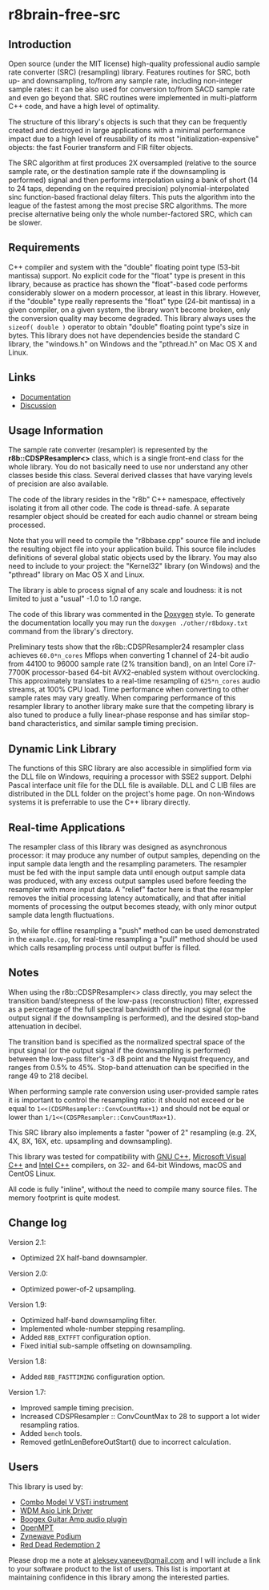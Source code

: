 # r8brain-free-src #
## Introduction ##
Open source (under the MIT license) high-quality professional audio sample
rate converter (SRC) (resampling) library.  Features routines for SRC, both
up- and downsampling, to/from any sample rate, including non-integer sample
rates: it can be also used for conversion to/from SACD sample rate and even
go beyond that.  SRC routines were implemented in multi-platform C++ code, and
have a high level of optimality.

The structure of this library's objects is such that they can be frequently
created and destroyed in large applications with a minimal performance impact
due to a high level of reusability of its most "initialization-expensive"
objects: the fast Fourier transform and FIR filter objects.

The SRC algorithm at first produces 2X oversampled (relative to the source
sample rate, or the destination sample rate if the downsampling is performed)
signal and then performs interpolation using a bank of short (14 to 24 taps,
depending on the required precision) polynomial-interpolated sinc
function-based fractional delay filters.  This puts the algorithm into the
league of the fastest among the most precise SRC algorithms. The more precise
alternative being only the whole number-factored SRC, which can be slower.

## Requirements ##
C++ compiler and system with the "double" floating point type (53-bit
mantissa) support.  No explicit code for the "float" type is present in this
library, because as practice has shown the "float"-based code performs
considerably slower on a modern processor, at least in this library.  However,
if the "double" type really represents the "float" type (24-bit mantissa) in a
given compiler, on a given system, the library won't become broken, only the
conversion quality may become degraded.  This library always uses the
`sizeof( double )` operator to obtain "double" floating point type's size in
bytes.  This library does not have dependencies beside the standard C library,
the "windows.h" on Windows and the "pthread.h" on Mac OS X and Linux.

## Links ##
* [Documentation](https://www.voxengo.com/public/r8brain-free-src/Documentation/)
* [Discussion](http://www.kvraudio.com/forum/viewtopic.php?t=389711)

## Usage Information ##
The sample rate converter (resampler) is represented by the
**r8b::CDSPResampler<>** class, which is a single front-end class for the
whole library.  You do not basically need to use nor understand any other
classes beside this class.  Several derived classes that have varying levels
of precision are also available.

The code of the library resides in the "r8b" C++ namespace, effectively
isolating it from all other code.  The code is thread-safe.  A separate
resampler object should be created for each audio channel or stream being
processed.

Note that you will need to compile the "r8bbase.cpp" source file and include
the resulting object file into your application build.  This source file
includes definitions of several global static objects used by the library.
You may also need to include to your project: the "Kernel32" library (on
Windows) and the "pthread" library on Mac OS X and Linux.

The library is able to process signal of any scale and loudness: it is not
limited to just a "usual" -1.0 to 1.0 range.

The code of this library was commented in the [Doxygen](http://www.doxygen.org/)
style.  To generate the documentation locally you may run the
`doxygen ./other/r8bdoxy.txt` command from the library's directory.

Preliminary tests show that the r8b::CDSPResampler24 resampler class achieves
`60.0*n_cores` Mflops when converting 1 channel of 24-bit audio from 44100 to
96000 sample rate (2% transition band), on an Intel Core i7-7700K
processor-based 64-bit AVX2-enabled system without overclocking.  This
approximately translates to a real-time resampling of `625*n_cores` audio
streams, at 100% CPU load.  Time performance when converting to other sample
rates may vary greatly. When comparing performance of this resampler library
to another library make sure that the competing library is also tuned to
produce a fully linear-phase response and has similar stop-band
characteristics, and similar sample timing precision.

## Dynamic Link Library ##
The functions of this SRC library are also accessible in simplified form via
the DLL file on Windows, requiring a processor with SSE2 support.  Delphi
Pascal interface unit file for the DLL file is available.  DLL and C LIB files
are distributed in the DLL folder on the project's home page. On non-Windows
systems it is preferrable to use the C++ library directly.

## Real-time Applications ##
The resampler class of this library was designed as asynchronous processor: it
may produce any number of output samples, depending on the input sample data
length and the resampling parameters.  The resampler must be fed with the
input sample data until enough output sample data was produced, with any
excess output samples used before feeding the resampler with more input data.
A "relief" factor here is that the resampler removes the initial processing
latency automatically, and that after initial moments of processing the output
becomes steady, with only minor output sample data length fluctuations.

So, while for offline resampling a "push" method can be used demonstrated in
the `example.cpp`, for real-time resampling a "pull" method should be used
which calls resampling process until output buffer is filled.

## Notes ##
When using the r8b::CDSPResampler<> class directly, you may select the
transition band/steepness of the low-pass (reconstruction) filter, expressed
as a percentage of the full spectral bandwidth of the input signal (or the
output signal if the downsampling is performed), and the desired stop-band
attenuation in decibel.

The transition band is specified as the normalized spectral space of the input
signal (or the output signal if the downsampling is performed) between the
low-pass filter's -3 dB point and the Nyquist frequency, and ranges from
0.5% to 45%.  Stop-band attenuation can be specified in the range 49 to 218
decibel.

When performing sample rate conversion using user-provided sample rates it is
important to control the resampling ratio: it should not exceed or be equal to
`1<<(CDSPResampler::ConvCountMax+1)` and should not be equal or lower than
`1/1<<(CDSPResampler::ConvCountMax+1)`.

This SRC library also implements a faster "power of 2" resampling (e.g. 2X,
4X, 8X, 16X, etc. upsampling and downsampling).

This library was tested for compatibility with [GNU C++](https://gcc.gnu.org/),
[Microsoft Visual C++](https://visualstudio.microsoft.com/) and
[Intel C++](https://software.intel.com/en-us/c-compilers) compilers, on 32-
and 64-bit Windows, macOS and CentOS Linux.

All code is fully "inline", without the need to compile many source files.
The memory footprint is quite modest.

## Change log ##
Version 2.1:

* Optimized 2X half-band downsampler.

Version 2.0:

* Optimized power-of-2 upsampling.

Version 1.9:

* Optimized half-band downsampling filter.
* Implemented whole-number stepping resampling.
* Added `R8B_EXTFFT` configuration option.
* Fixed initial sub-sample offseting on downsampling.

Version 1.8:

* Added `R8B_FASTTIMING` configuration option.

Version 1.7:

* Improved sample timing precision.
* Increased CDSPResampler :: ConvCountMax to 28 to support a lot wider
resampling ratios.
* Added `bench` tools.
* Removed getInLenBeforeOutStart() due to incorrect calculation.

## Users ##
This library is used by:

  * [Combo Model V VSTi instrument](http://www.martinic.com/combov/)
  * [WDM Asio Link Driver](http://midithru.net/Home/AsioLink)
  * [Boogex Guitar Amp audio plugin](http://www.voxengo.com/product/boogex/)
  * [OpenMPT](http://openmpt.org/)
  * [Zynewave Podium](http://zynewave.com/podium/)
  * [Red Dead Redemption 2](https://www.rockstargames.com/reddeadredemption2/credits)

Please drop me a note at aleksey.vaneev@gmail.com and I will include a link to
your software product to the list of users. This list is important at
maintaining confidence in this library among the interested parties.
